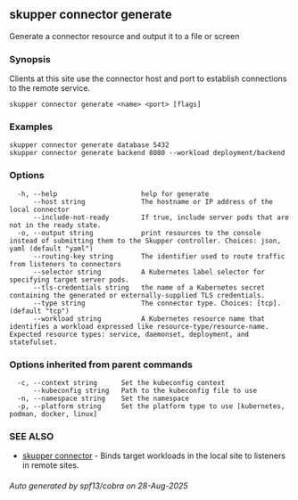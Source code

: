 ## skupper connector generate

Generate a connector resource and output it to a file or screen

### Synopsis

Clients at this site use the connector host and port to establish connections to the remote service.

```
skupper connector generate <name> <port> [flags]
```

### Examples

```
skupper connector generate database 5432
skupper connector generate backend 8080 --workload deployment/backend
```

### Options

```
  -h, --help                     help for generate
      --host string              The hostname or IP address of the local connector
      --include-not-ready        If true, include server pods that are not in the ready state.
  -o, --output string            print resources to the console instead of submitting them to the Skupper controller. Choices: json, yaml (default "yaml")
      --routing-key string       The identifier used to route traffic from listeners to connectors
      --selector string          A Kubernetes label selector for specifying target server pods.
      --tls-credentials string   the name of a Kubernetes secret containing the generated or externally-supplied TLS credentials.
      --type string              The connector type. Choices: [tcp]. (default "tcp")
      --workload string          A Kubernetes resource name that identifies a workload expressed like resource-type/resource-name. Expected resource types: service, daemonset, deployment, and statefulset.
```

### Options inherited from parent commands

```
  -c, --context string      Set the kubeconfig context
      --kubeconfig string   Path to the kubeconfig file to use
  -n, --namespace string    Set the namespace
  -p, --platform string     Set the platform type to use [kubernetes, podman, docker, linux]
```

### SEE ALSO

* [skupper connector](skupper_connector.md)	 - Binds target workloads in the local site to listeners in remote sites.

###### Auto generated by spf13/cobra on 28-Aug-2025
